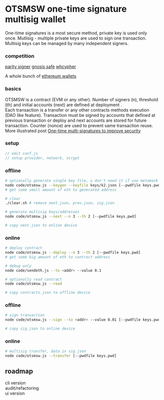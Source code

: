 # OTSMSW one-time signature multisig wallet
One-time signatures is a most secure method, private key is used only once. Mutlisig - multiple private keys are used to sign one transaction. Multisig keys can be managed by many independent signers.

### competition
[parity signer](https://www.parity.io/technologies/signer/)
[gnosis safe](https://gnosis-safe.io/)
[whcypher](https://www.whalesheaven.com/whcypher)

A whole bunch of [ethereum wallets](https://ethereum.org/nl/wallets/find-wallet/)

### basics
OTSMSW is a contract (EVM or any other). Number of signers (n), threshold (th) and initial accounts (next) are defined at deployment .  
Each transaction is a transfer or any other contracts methods execution (DAO like feature). Transaction must be signed by accounts that defined at previous transaction or deploy and next accounts are stored for future transaction. Counter (nonce) are used to prevent same transaction reuse.
More illustrated post [One-time multi-signatures to improve security](https://medium.com/p/7b8ff6cd3878)


### setup
```js
// edit conf.js
// setup provider, network, scrypt
```
### offline
```bash
# optionally generate single key file, u don't need it if use metamask or similar
node code/otsmsw.js --keygen --keyfile keys/k2.json [--pwdfile keys.pwd]
# get some small amount of eth to generated address

# clear 
./clear.sh # remove next.json, prev.json, sig.json

# generate multisig keys/addresses
node code/otsmsw.js --next --n 3 --th 2 [--pwdfile keys.pwd]

# copy next.json to online device
```

### online
```bash
# deploy contract
node code/otsmsw.js --deploy --n 3 --th 2 [--pwdfile keys.pwd]
# get some big amount of eth to contract address

# debug only
node code/sendeth.js --to <addr> --value 0.1

# optionally read contract
node code/otsmsw.js --read

# copy contracts.json to offline device
```

### offline
```bash
# sign transaction
node code/otsmsw.js --sign --to <addr> --value 0.01 [--pwdfile keys.pwd]

# copy sig.json to online device
```

### online
```bash
# multisig transfer, data in sig.json
node code/otsmsw.js --transfer [--pwdfile keys.pwd]
```

## roadmap
cli version  
audit/refactoring  
ui version  

